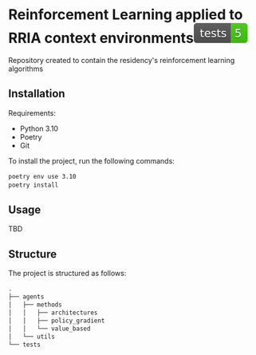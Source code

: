 # Reinforcement Learning applied to RRIA context environments![Tests Status](./reports/tests-badge.svg)
Repository created to contain the residency's reinforcement learning algorithms

## Installation

Requirements:
- Python 3.10
- Poetry
- Git

To install the project, run the following commands:

```bash
poetry env use 3.10
poetry install
```

## Usage

TBD

## Structure

The project is structured as follows:

```
.
├── agents
│   ├── methods
│   │   ├── architectures
│   │   ├── policy_gradient
│   │   └── value_based
│   └── utils
└── tests
```
